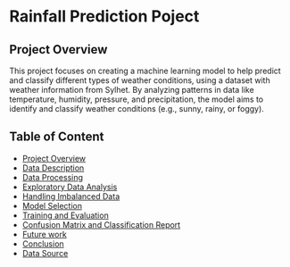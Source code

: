 <h1>Rainfall Prediction Poject</h1>
<div class="PO">
  <h2>Project Overview</h2>
  <p>This project focuses on creating a machine learning model to help predict and classify different types of weather conditions, using a dataset with weather information from Sylhet. By analyzing patterns in data like temperature, humidity, pressure, and precipitation, the model aims to identify and classify weather conditions (e.g., sunny, rainy, or foggy).</p>
</div>
<h2>Table of Content</h2>
<ul>
  <li><a href="PO">Project Overview</a></li>
  <li><a href="PO">Data Description</a></li>
  <li><a href="PO">Data Processing</a></li>
  <li><a href="PO">Exploratory Data Analysis</a></li>
  <li><a href="PO">Handling Imbalanced Data</a></li>
  <li><a href="PO">Model Selection</a></li>
  <li><a href="PO">Training and Evaluation</a></li>
  <li><a href="PO">Confusion Matrix and Classification Report</a></li>
  <li><a href="PO">Future work</a></li>
  <li><a href="PO">Conclusion</a></li>
  <li><a href="PO">Data Source</a></li>
    
</ul>
